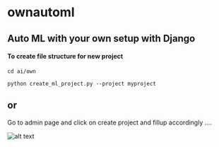 # ownautoml
## Auto ML with your own setup with Django 

#### To create file structure for new project

``` cd ai/own ```  

``` python create_ml_project.py --project myproject ```

## or 
Go to admin page and click on create project and fillup accordingly ....

 ![alt text](https://github.com/santhosh432/ownautoml/blob/88886ad3afeeda8413b6b4736432bbc32ac1da84/doc/files/create_project-1.jpg)
